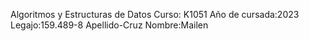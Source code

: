 Algoritmos y Estructuras de Datos
Curso: K1051
Año de cursada:2023
Legajo:159.489-8
Apellido-Cruz
Nombre:Mailen 
